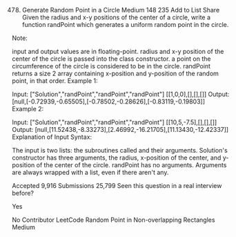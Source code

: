 478. Generate Random Point in a Circle
Medium 148 235 Add to List Share
Given the radius and x-y positions of the center of a circle, write a function randPoint which generates a uniform random point in the circle.

Note:

input and output values are in floating-point.
radius and x-y position of the center of the circle is passed into the class constructor.
a point on the circumference of the circle is considered to be in the circle.
randPoint returns a size 2 array containing x-position and y-position of the random point, in that order.
Example 1:

Input: 
["Solution","randPoint","randPoint","randPoint"]
[[1,0,0],[],[],[]]
Output: [null,[-0.72939,-0.65505],[-0.78502,-0.28626],[-0.83119,-0.19803]]
Example 2:

Input: 
["Solution","randPoint","randPoint","randPoint"]
[[10,5,-7.5],[],[],[]]
Output: [null,[11.52438,-8.33273],[2.46992,-16.21705],[11.13430,-12.42337]]
Explanation of Input Syntax:

The input is two lists: the subroutines called and their arguments. Solution's constructor has three arguments, the radius, x-position of the center, and y-position of the center of the circle. randPoint has no arguments. Arguments are always wrapped with a list, even if there aren't any.

Accepted
9,916
Submissions
25,799
Seen this question in a real interview before?

Yes

No
Contributor
LeetCode
Random Point in Non-overlapping Rectangles
Medium
